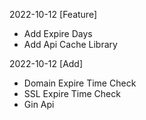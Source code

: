 2022-10-12
[Feature]

- Add Expire Days
- Add Api Cache Library

2022-10-12
[Add]

- Domain Expire Time Check
- SSL Expire Time Check
- Gin Api
